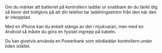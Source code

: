 Om du märker att batteriet på kontrollern laddar ur snabbare än du tänkt dig så beror det troligtvis på att din telefon tar laddningsström från den när den är inkopplad.

Med en iPhone kan du enkelt stänga av det i mjukvaran, men med en Android så måste du göra en fysiskt ingrepp på kabeln. 

Du kan givetvis använda en Powerbank som stödladdar kontrollern under tiden istället.
